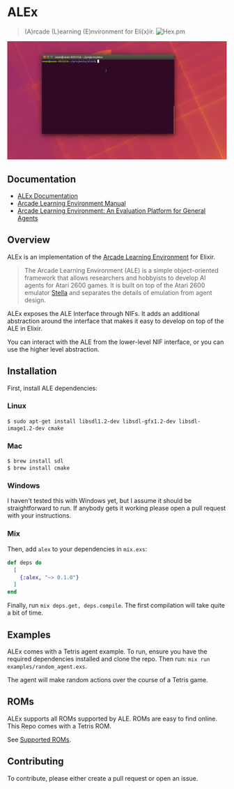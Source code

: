 # ALEx

> (A)rcade (L)earning (E)nvironment for Eli(x)ir.
![Hex.pm](https://img.shields.io/hexpm/v/alex)

![Tetris GIF](assets/alex.gif)

## Documentation

* [ALEx Documentation](#)
* [Arcade Learning Environment Manual](https://github.com/mgbellemare/Arcade-Learning-Environment/blob/master/doc/manual/manual.pdf)
* [Arcade Learning Environment: An Evaluation Platform for General Agents](https://arxiv.org/abs/1207.4708)

## Overview

ALEx is an implementation of the [Arcade Learning Environment](https://github.com/mgbellemare/Arcade-Learning-Environment) for Elixir.

> The Arcade Learning Environment (ALE) is a simple object-oriented framework that allows researchers and hobbyists to develop AI agents for Atari 2600 games. It is built on top of the Atari 2600 emulator [Stella](https://stella-emu.github.io/) and separates the details of emulation from agent design.

ALEx exposes the ALE Interface through NIFs. It adds an additional abstraction around the interface that makes it easy to develop on top of the ALE in Elixir.

You can interact with the ALE from the lower-level NIF interface, or you can use the higher level abstraction.

## Installation

First, install ALE dependencies:

### Linux

```shell
$ sudo apt-get install libsdl1.2-dev libsdl-gfx1.2-dev libsdl-image1.2-dev cmake
```

### Mac

```shell
$ brew install sdl
$ brew install cmake
```

### Windows

I haven't tested this with Windows yet, but I assume it should be straightforward to run. If anybody gets it working please open a pull request with your instructions.

### Mix

Then, add `alex` to your dependencies in `mix.exs`:

```elixir
def deps do
  [
    {:alex, "~> 0.1.0"}
  ]
end
```

Finally, run `mix deps.get, deps.compile`. The first compilation will take quite a bit of time.

## Examples

ALEx comes with a Tetris agent example. To run, ensure you have the required dependencies installed and clone the repo. Then run: `mix run examples/random_agent.exs`.

The agent will make random actions over the course of a Tetris game.

## ROMs

ALEx supports all ROMs supported by ALE. ROMs are easy to find online. This Repo comes with a Tetris ROM.

See [Supported ROMs](#).

## Contributing

To contribute, please either create a pull request or open an issue.